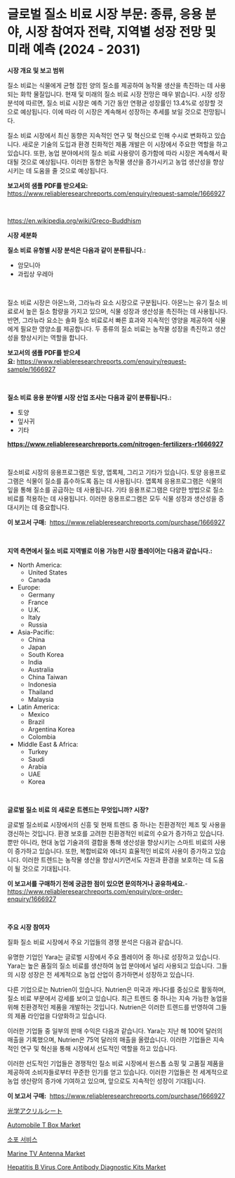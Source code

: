 <p><h1>글로벌 질소 비료 시장 부문: 종류, 응용 분야, 시장 참여자 전략, 지역별 성장 전망 및 미래 예측 (2024 - 2031)</h1></p><p><strong>시장 개요 및 보고 범위</strong></p>
<p><p>질소 비료는 식물에게 균형 잡힌 양의 질소를 제공하여 농작물 생산을 촉진하는 데 사용되는 화학 물질입니다. 현재 및 미래의 질소 비료 시장 전망은 매우 밝습니다. 시장 성장 분석에 따르면, 질소 비료 시장은 예측 기간 동안 연평균 성장률인 13.4%로 성장할 것으로 예상됩니다. 이에 따라 이 시장은 계속해서 성장하는 추세를 보일 것으로 전망됩니다.</p><p>질소 비료 시장에서 최신 동향은 지속적인 연구 및 혁신으로 인해 수시로 변화하고 있습니다. 새로운 기술의 도입과 환경 친화적인 제품 개발은 이 시장에서 주요한 역할을 하고 있습니다. 또한, 농업 분야에서의 질소 비료 사용량이 증가함에 따라 시장은 계속해서 확대될 것으로 예상됩니다. 이러한 동향은 농작물 생산을 증가시키고 농업 생산성을 향상시키는 데 도움을 줄 것으로 예상됩니다.</p></p>
<p><strong>보고서의 샘플 PDF를 받으세요:</strong> <a href="https://www.reliableresearchreports.com/enquiry/request-sample/1666927">https://www.reliableresearchreports.com/enquiry/request-sample/1666927</a></p>
<p>&nbsp;</p>
<p><a href="https://en.wikipedia.org/wiki/Greco-Buddhism">https://en.wikipedia.org/wiki/Greco-Buddhism</a></p>
<p><strong>시장 세분화</strong></p>
<p><strong>질소 비료 유형별 시장 분석은 다음과 같이 분류됩니다.:</strong></p>
<p><ul><li>암모니아</li><li>과립상 우레아</li></ul></p>
<p>&nbsp;</p>
<p><p>질소 비료 시장은 아몬느와, 그라뉴라 요소 시장으로 구분됩니다. 아몬느는 유기 질소 비료로서 높은 질소 함량을 가지고 있으며, 식물 성장과 생산성을 촉진하는 데 사용됩니다. 반면, 그라뉴라 요소는 솔화 질소 비료로서 빠른 효과와 지속적인 영양을 제공하여 식물에게 필요한 영양소를 제공합니다. 두 종류의 질소 비료는 농작물 성장을 촉진하고 생산성을 향상시키는 역할을 합니다.</p></p>
<p><strong>보고서의 샘플 PDF를 받으세요:</strong>&nbsp;<a href="https://www.reliableresearchreports.com/enquiry/request-sample/1666927">https://www.reliableresearchreports.com/enquiry/request-sample/1666927</a></p>
<p>&nbsp;</p>
<p><strong> 질소 비료 응용 분야별 시장 산업 조사는 다음과 같이 분류됩니다.:</strong></p>
<p><ul><li>토양</li><li>잎사귀</li><li>기타</li></ul></p>
<p><strong><a href="https://www.reliableresearchreports.com/nitrogen-fertilizers-r1666927">https://www.reliableresearchreports.com/nitrogen-fertilizers-r1666927</a></strong></p>
<p>&nbsp;</p>
<p><p>질소비료 시장의 응용프로그램은 토양, 엽록체, 그리고 기타가 있습니다. 토양 응용프로그램은 식물이 질소를 흡수하도록 돕는 데 사용됩니다. 엽록체 응용프로그램은 식물의 잎을 통해 질소를 공급하는 데 사용됩니다. 기타 응용프로그램은 다양한 방법으로 질소 비료를 적용하는 데 사용됩니다. 이러한 응용프로그램은 모두 식물 성장과 생산성을 증대시키는 데 중요합니다.</p></p>
<p><strong>이 보고서 구매:</strong>&nbsp; <a href="https://www.reliableresearchreports.com/purchase/1666927">https://www.reliableresearchreports.com/purchase/1666927</a></p>
<p>&nbsp;</p>
<p><strong>지역 측면에서 질소 비료 지역별로 이용 가능한 시장 플레이어는 다음과 같습니다.:</strong></p>
<p><ul>
    <li>
        North America:
        <ul>
            <li>United States</li>
            <li>Canada</li>
        </ul>
    </li>
    <li>
        Europe:
        <ul>
            <li>Germany</li>
            <li>France</li>
            <li>U.K.</li>
            <li>Italy</li>
            <li>Russia</li>
        </ul>
    </li>
    <li>
        Asia-Pacific:
        <ul>
            <li>China</li>
            <li>Japan</li>
            <li>South Korea</li>
            <li>India</li>
            <li>Australia</li>
            <li>China Taiwan</li>
            <li>Indonesia</li>
            <li>Thailand</li>
            <li>Malaysia</li>
        </ul>
    </li>
    <li>
        Latin America:
        <ul>
            <li>Mexico</li>
            <li>Brazil</li>
            <li>Argentina Korea</li>
            <li>Colombia</li>
        </ul>
    </li>
    <li>
        Middle East & Africa:
        <ul>
            <li>Turkey</li>
            <li>Saudi</li>
            <li>Arabia</li>
            <li>UAE</li>
            <li>Korea</li>
        </ul>
    </li>
    </ul></p>
<p>&nbsp;</p>
<p><strong>글로벌 질소 비료 의 새로운 트렌드는 무엇입니까? 시장?</strong></p>
<p><p>글로벌 질소비료 시장에서의 신흥 및 현재 트렌드 중 하나는 친환경적인 제조 및 사용을 갱신하는 것입니다. 환경 보호를 고려한 친환경적인 비료의 수요가 증가하고 있습니다. 뿐만 아니라, 현대 농업 기술과의 결합을 통해 생산성을 향상시키는 스마트 비료의 사용이 증가하고 있습니다. 또한, 복합비료와 에너지 효율적인 비료의 사용이 증가하고 있습니다. 이러한 트렌드는 농작물 생산을 향상시키면서도 자원과 환경을 보호하는 데 도움이 될 것으로 기대됩니다.</p></p>
<p><strong>이 보고서를 구매하기 전에 궁금한 점이 있으면 문의하거나 공유하세요.</strong>- <a href="https://www.reliableresearchreports.com/enquiry/pre-order-enquiry/1666927">https://www.reliableresearchreports.com/enquiry/pre-order-enquiry/1666927</a></p>
<p>&nbsp;</p>
<p><strong>주요 시장 참여자</strong></p>
<p><p>질화 질소 비료 시장에서 주요 기업들의 경쟁 분석은 다음과 같습니다. </p><p>유명한 기업인 Yara는 글로벌 시장에서 주요 플레이어 중 하나로 성장하고 있습니다. Yara는 높은 품질의 질소 비료를 생산하여 농업 분야에서 널리 사용되고 있습니다. 그들의 시장 성장은 전 세계적으로 농업 산업이 증가하면서 성장하고 있습니다. </p><p>다른 기업으로는 Nutrien이 있습니다. Nutrien은 미국과 캐나다를 중심으로 활동하며, 질소 비료 부문에서 강세를 보이고 있습니다. 최근 트렌드 중 하나는 지속 가능한 농업을 위해 친환경적인 제품을 개발하는 것입니다. Nutrien은 이러한 트렌드를 반영하여 그들의 제품 라인업을 다양화하고 있습니다. </p><p>이러한 기업들 중 일부의 판매 수익은 다음과 같습니다. Yara는 지난 해 100억 달러의 매출을 기록했으며, Nutrien은 75억 달러의 매출을 올렸습니다. 이러한 기업들은 지속적인 연구 및 혁신을 통해 시장에서 선도적인 역할을 하고 있습니다. </p><p>이러한 선도적인 기업들은 경쟁적인 질소 비료 시장에서 원스톱 쇼핑 및 고품질 제품을 제공하여 소비자들로부터 꾸준한 인기를 얻고 있습니다. 이러한 기업들은 전 세계적으로 농업 생산량의 증가에 기여하고 있으며, 앞으로도 지속적인 성장이 기대됩니다.</p></p>
<p><strong>이 보고서 구매:</strong>&nbsp;&nbsp;<a href="https://www.reliableresearchreports.com/purchase/1666927">https://www.reliableresearchreports.com/purchase/1666927</a></p>
<p><p><a href="https://github.com/schmahlson/Market-Research-Report-List-3/blob/main/10675149168.md">光学アクリルシート</a></p><p><a href="https://github.com/ChloeConn57/Market-Research-Report-List-1/blob/main/automobile-t-box-market.md">Automobile T Box Market</a></p><p><a href="https://github.com/LuckeyCorbin/Market-Research-Report-List-1/blob/main/792829314309.md">소포 서비스</a></p><p><a href="https://github.com/amandajanedonnelly/Market-Research-Report-List-1/blob/main/marine-tv-antenna-market.md">Marine TV Antenna Market</a></p><p><a href="https://issuu.com/reportprime-2/docs/hepatitis-b-virus-core-antibody-diagnostic-kits-ma">Hepatitis B Virus Core Antibody Diagnostic Kits Market</a></p></p>
